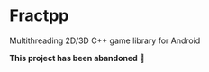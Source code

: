 # Fractpp
Multithreading 2D/3D C++ game library for Android

**This project has been abandoned :no_good:**
